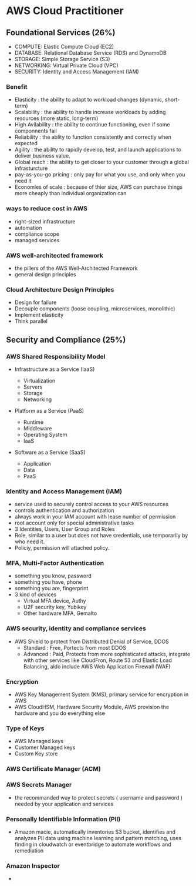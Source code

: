 # AWS Cloud Practitioner

## Foundational Services (26%)

- COMPUTE: Elastic Compute Cloud (EC2)
- DATABASE: Relational Database Service (RDS) and DynamoDB
- STORAGE: Simple Storage Service (S3)
- NETWORKING: Virtual Private Cloud (VPC)
- SECURITY: Identity and Access Management (IAM)

### Benefit

- Elasticity : the ability to adapt to workload changes (dynamic, short-term)
- Scalability : the ability to handle increase workloads by adding resources (more static, long-term)
- High Avilability : the ability to continue functioning, even if some componnents fail
- Reliability : the ablity to function consistently and correctly when expected
- Agility : the ability to rapidly develop, test, and launch applications to deliver business value.
- Global reach : the ability to get closer to your customer through a global infrasturcture
- pay-as-you-go pricing : only pay for what you use, and only when you need it
- Economies of scale : because of thier size, AWS can purchase things more cheaply than individual organization can

### ways to reduce cost in AWS

- right-sized infrastructure
- automation
- compliance scope
- managed services

### AWS well-architected framework

- the pillers of the AWS Well-Architected Framework
- general design principles

### Cloud Architecture Design Principles

- Design for failure
- Decouple components (loose coupling, microservices, monolithic)
- Implement elasticity
- Think parallel

## Security and Compliance (25%)

### AWS Shared Responsibility Model

- Infrastructure as a Service (IaaS)
  - Virtualization
  - Servers
  - Storage
  - Networking
- Platform as a Service (PaaS)
  - Runtime
  - Middleware
  - Operating System
  - IaaS
- Software as a Service (SaaS)

  - Application
  - Data
  - PaaS

### Identity and Access Management (IAM)

- service used to securely control access to your AWS resources
- controls authentication and authorization
- always work in your IAM account with lease number of permission
- root account only for special administrative tasks
- 3 Identities, Users, User Group and Roles
- Role, similar to a user but does not have credentials, use temporarily by who need it.
- Policiy, permission will attached policy.

### MFA, Multi-Factor Authentication

- something you know, password
- something you have, phone
- something you are, fingerprint
- 3 kind of devices
  - Virtual MFA device, Authy
  - U2F security key, Yubikey
  - Other hardware MFA, Gemalto

### AWS security, identity and compliance services

- AWS Shield to protect from Distributed Denial of Service, DDOS
  - Standard : Free, Portects from most DDOS
  - Advanced : Paid, Protects from more sophisticated attacks, integrate with other services like CloudFron, Route 53 and Elastic Load Balancing, aldo include AWS Web Application Firewall (WAF)

### Encryption

- AWS Key Management System (KMS), primary service for encryption in AWS
- AWS CloudHSM, Hardware Security Module, AWS provision the hardware and you do everything else

### Type of Keys

- AWS Managed keys
- Customer Managed keys
- Custom Key store

### AWS Certificate Manager (ACM)

### AWS Secrets Manager

- the recommanded way to protect secrets ( username and password ) needed by your application and services

### Personally Identifiable Information (PII)

- Amazon macie, automatically inventories S3 bucket, identifies and analyzes PII data using machine learning and pattern matching, uses finding in cloudwatch or eventbridge to automate workflows and remediation

### Amazon Inspector

-
